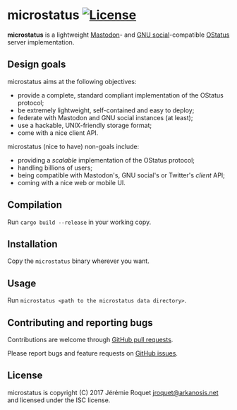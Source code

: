 # microstatus [![License](http://img.shields.io/badge/license-ISC-blue.svg)](/LICENSE)

**microstatus** is a lightweight [Mastodon](https://github.com/tootsuite/mastodon)- and [GNU social](https://gnu.io/social/)-compatible [OStatus](https://www.w3.org/community/ostatus/) server implementation.

## Design goals

microstatus aims at the following objectives:
* provide a complete, standard compliant implementation of the OStatus protocol;
* be extremely lightweight, self-contained and easy to deploy;
* federate with Mastodon and GNU social instances (at least);
* use a hackable, UNIX-friendly storage format;
* come with a nice client API.

microstatus (nice to have) non-goals include:
* providing a *scalable* implementation of the OStatus protocol;
* handling billions of users;
* being compatible with Mastodon's, GNU social's or Twitter's *client* API;
* coming with a nice web or mobile UI.

## Compilation

Run `cargo build --release` in your working copy.

## Installation

Copy the `microstatus` binary wherever you want.

## Usage

Run `microstatus <path to the microstatus data directory>`.

## Contributing and reporting bugs

Contributions are welcome through [GitHub pull requests](https://github.com/Arkanosis/microstatus/pulls).

Please report bugs and feature requests on [GitHub issues](https://github.com/Arkanosis/microstatus/issues).

## License

microstatus is copyright (C) 2017 Jérémie Roquet <jroquet@arkanosis.net> and licensed under the ISC license.
